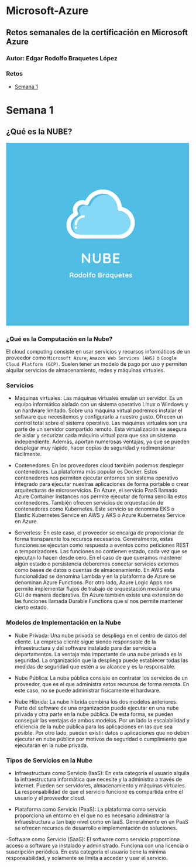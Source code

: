 # Microsoft-Azure

## Retos semanales de la certificación en Microsoft Azure
### Autor: Edgar Rodolfo Braquetes López

### Retos
- [Semana 1](#semana-1)





# Semana 1
## ¿Qué es la NUBE?
![NUBE](NUBE.png)

### ¿Qué es la Computación en la Nube? 
El cloud computing consiste en usar servicios y recursos informáticos de un proveedor como `Microsoft Azure`, `Amazon Web Services (AWS)` o `Google Cloud Platform (GCP)`. Suelen tener un modelo de pago por uso y permiten alquilar servicios de almacenamiento, redes y máquinas virtuales.

### Servicios
- Maquinas virtuales:
Las máquinas virtuales emulan un servidor. Es un equipo informático aislado con un sistema operativo Linux o Windows y un hardware limitado. Sobre una máquina virtual podremos instalar el software que necesitemos y configurarlo a nuestro gusto. Ofrecen un control total sobre el sistema operativo.
Las máquinas virtuales son una parte de un servidor compartido remoto. Esta virtualización se asegura de aislar y securizar cada máquina virtual para que sea un sistema independiente. Además, aportan numerosas ventajas, ya que se pueden desplegar muy rápido, hacer copias de seguridad y redimensionar fácilmente.

- Contenedores:
En los proveedores cloud también podemos desplegar contenedores. La plataforma más popular es Docker. Estos contenedores nos permiten ejecutar entornos sin sistema operativo integrado para ejecutar nuestras aplicaciones de forma portable o crear arquitecturas de microservicios. En Azure, el servicio PaaS llamado Azure Container Instances nos permite ejecutar de forma sencilla estos contenedores. También ofrecen servicios de orquestación de contenedores como Kubernetes. Este servicio se denomina EKS o Elastic Kubernetes Service en AWS y AKS o Azure Kubernetes Service en Azure.

- Serverless:
En este caso, el proveedor se encarga de proporcionar de forma transparente los recursos necesarios. Generalmente, estas funciones se ejecutan como respuesta a eventos como peticiones REST o temporizadores. Las funciones no contienen estado, cada vez que se ejecutan lo hacen desde cero. En el caso de que queramos mantener algún estado o persistencia deberemos conectar servicios externos como bases de datos o cuentas de almacenamiento. En AWS esta funcionalidad se denomina Lambda y en la plataforma de Azure se denominan Azure Functions. Por otro lado, Azure Logic Apps nos permite implementar flujos de trabajo de orquestación mediante una GUI de manera declarativa. En Azure también existe una extensión de las funciones llamada Durable Functions que sí nos permite mantener cierto estado.

### Modelos de Implementación en la Nube

- Nube Privada: 
Una nube privada se despliega en el centro de datos del cliente. La empresa cliente sigue siendo responsable de la infraestructura y del software instalado para dar servicio a departamentos. La ventaja más importante de una nube privada es la seguridad. La organización que la despliega puede establecer todas las medidas de seguridad que estén a su alcance y es la responsable.

- Nube Pública:
La nube pública consiste en contratar los servicios de un proveedor, que es el que administra estos recursos de forma remota. En este caso, no se puede administrar físicamente el hardware.

- Nube Híbrida:
La nube híbrida combina los dos modelos anteriores. Parte del software de una organización puede ejecutar en una nube privada y otra parte en la nube pública. De esta forma, se pueden conseguir las ventajas de ambos modelos. Por un lado la escalabilidad y eficiencia de la nube pública para las aplicaciones en las que sea posible. Por otro lado, pueden existir datos o aplicaciones que no deben ejecutar en nube pública por motivos de seguridad o cumplimiento que ejecutarán en la nube privada.

### Tipos de Servicios en la Nube

- Infraestructura como Servicio (IaaS):
En esta categoría el usuario alquila la infraestructura informática que necesite y la administra a través de internet. Pueden ser servidores, almacenamiento y máquinas virtuales. La responsabilidad de que el servicio funcione es compartida entre el usuario y el proveedor cloud.

- Plataforma como Servicio (PaaS):
La plataforma como servicio proporciona un entorno en el que no es necesario administrar la infraestructura a tan bajo nivel como en IaaS. Generalmente en un PaaS se ofrecen recursos de desarrollo e implementación de soluciones.

-Software como Servicio (SaaS):
El software como servicio proporciona acceso a software ya instalado y administrado. Funciona con una licencia o suscripción periódica. En esta categoría el usuario tiene la mínima responsabilidad, y solamente se limita a acceder y usar el servicio.
